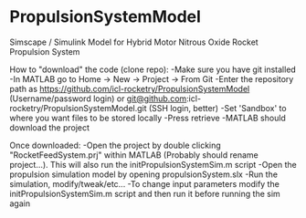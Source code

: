# PropulsionSystemModel
Simscape / Simulink Model for Hybrid Motor Nitrous Oxide Rocket Propulsion System

How to "download" the code (clone repo):
-Make sure you have git installed
-In MATLAB go to Home -> New -> Project -> From Git
-Enter the repository path as https://github.com/icl-rocketry/PropulsionSystemModel (Username/password login) or git@github.com:icl-rocketry/PropulsionSystemModel.git (SSH login, better)
-Set 'Sandbox' to where you want files to be stored locally
-Press retrieve
-MATLAB should download the project

Once downloaded:
-Open the project by double clicking "RocketFeedSystem.prj" within MATLAB (Probably should rename project...). This will also run the initPropulsionSystemSim.m script
-Open the propulsion simulation model by opening propulsionSystem.slx
-Run the simulation, modify/tweak/etc...
-To change input parameters modify the initPropulsionSystemSim.m script and then run it before running the sim again
